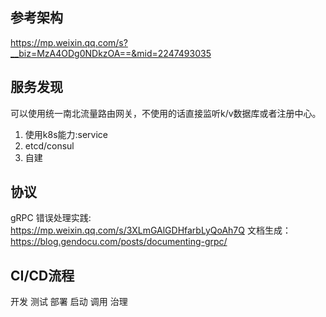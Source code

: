 ## 参考架构
https://mp.weixin.qq.com/s?__biz=MzA4ODg0NDkzOA==&mid=2247493035
## 服务发现
可以使用统一南北流量路由网关，不使用的话直接监听k/v数据库或者注册中心。
1. 使用k8s能力:service
2. etcd/consul
3. 自建
   

## 协议
gRPC
错误处理实践:
https://mp.weixin.qq.com/s/3XLmGAlGDHfarbLyQoAh7Q
文档生成：https://blog.gendocu.com/posts/documenting-grpc/
## CI/CD流程
开发
测试
部署
启动
调用
治理
